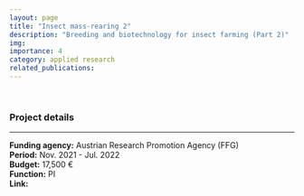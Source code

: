```yaml
---
layout: page
title: "Insect mass-rearing 2"
description: "Breeding and biotechnology for insect farming (Part 2)"
img: 
importance: 4
category: applied research
related_publications: 
---
```


<br>

### **Project details**

***
**Funding agency:** Austrian Research Promotion Agency (FFG)  
**Period:** Nov. 2021 - Jul. 2022  
**Budget:**  17,500 €  
**Function:** PI  
**Link:**
